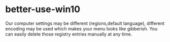 # better-use-win10



Our computer settings may be different (regions,default language), different encoding may be used which makes your menu looks like gibberish. You can easily delete those registry entries manually at any time.



